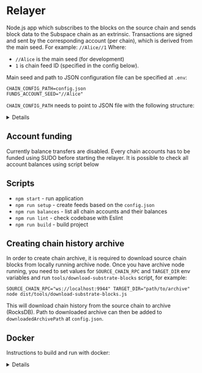 # Relayer

Node.js app which subscribes to the blocks on the source chain and sends block data to the Subspace chain as an extrinsic.
Transactions are signed and sent by the corresponding account (per chain), which is derived from the main seed. 
For example: `//Alice//1` 
Where: 
* `//Alice` is the main seed (for development) 
* `1` is chain feed ID (specified in the config below).

Main seed and path to JSON configuration file can be specified at `.env`:
```
CHAIN_CONFIG_PATH=config.json
FUNDS_ACCOUNT_SEED="//Alice"
```

`CHAIN_CONFIG_PATH` needs to point to JSON file with the following structure:
<details>

```json
{
    "targetChainUrl": "ws://127.0.0.1:9944",
    "primaryChain": {
        "downloadedArchivePath": "/path/to/kusama-archive-2021-oct-23",
        "wsUrls": [
            "wss://kusama-rpc.polkadot.io",
            "wss://kusama.api.onfinality.io/public-ws",
            "wss://pub.elara.patract.io/kusama",
            "wss://kusama.geometry.io/websockets"
        ],
        "feedId": 0,
        "bestGrandpaFinalizedBlockNumber": 12518416,
        "feedProcessor": "PolkadotLike"
    },
    "parachains": [
        {
            "downloadedArchivePath": "/path/to/statemine-archive-2021-oct-23",
            "wsUrls": [
                "wss://statemine-rpc.polkadot.io",
                "wss://statemine.api.onfinality.io/public-ws"
            ],
            "paraId": 1000,
            "feedId": 1,
            "feedProcessor": "ParachainLike"
        },
        {
            "wsUrls": [
                "wss://karura-rpc-0.aca-api.network",
                "wss://karura-rpc-1.aca-api.network",
                "wss://karura-rpc-2.aca-api.network/ws",
                "wss://karura-rpc-3.aca-api.network/ws",
                "wss://karura.polkawallet.io",
                "wss://karura.api.onfinality.io/public-ws",
                "wss://pub.elara.patract.io/karura"
            ],
            "paraId": 2000,
            "feedId": 2,
            "feedProcessor": "ParachainLike"
        },
        {
            "wsUrls": [
                "wss://bifrost-rpc.liebi.com/ws",
                "wss://bifrost-parachain.api.onfinality.io/public-ws",
                "wss://pub.elara.patract.io/bifrost"
            ],
            "paraId": 2001,
            "feedId": 3,
            "feedProcessor": "ParachainLike"
        },
        {
            "wsUrls": [
                "wss://khala-api.phala.network/ws",
                "wss://khala.api.onfinality.io/public-ws"
            ],
            "paraId": 2004,
            "feedId": 4,
            "feedProcessor": "ParachainLike"
        },
        {
            "wsUrls": [
                "wss://rpc.shiden.astar.network",
                "wss://rpc.pinknode.io/shiden/explorer"
            ],
            "paraId": 2007,
            "feedId": 5,
            "feedProcessor": "ParachainLike"
        },
        {
            "wsUrls": [
                "wss://wss.moonriver.moonbeam.network",
                "wss://moonriver.api.onfinality.io/public-ws",
                "wss://rpc.pinknode.io/moonriver/explorer",
                "wss://pub.elara.patract.io/moonriver"
            ],
            "paraId": 2023,
            "feedId": 6,
            "feedProcessor": "ParachainLike"
        }
    ]
}
```

Where:
* `targetChainUrl` - WebSocket JSON-RPC endpoint URL of the target (Subspace) chain where transactions with blocks will be sent
* `downloadedArchivePath` - optional path to downloaded archive of blocks for a particular chain as RocksDB database (can be created with `tools/download-substrate-blocks` script)
* `wsUrls` - WebSocket JSON-RPC endpoint URLs of the main Substrate-based chain (in most cases relay chain like Kusama or Polkadot, but can be used with any other chain too)
* `paraId` - ID of a parachain or parathread under above relay chain
* `feedId` - ID of the feed already created on Subspace chain into which archived blocks will go (`tools/create-feeds` script can be used to create feeds for accounts in the config file)
* `bestGrandpaFinalizedBlockNumber` - relay chain block number from which [pallet-grandpa-finality-verifier](https://github.com/subspace/subspace/tree/main/crates/pallet-grandpa-finality-verifier) starts GRANDPA verification. It has to be a block when GRANDPA authorities changed 
* `feedProcessor` - one of the available feed processors: `"PolkadotLike"` (for relay chain), `"ParachainLike"` or `"ContentAddressable"`. For more details, please, check [pallet-feeds](https://github.com/subspace/subspace/tree/main/crates/pallet-feeds)

</details>

## Account funding
Currently balance transfers are disabled. Every chain accounts has to be funded using SUDO before starting the relayer. It is possible to check all account balances using script below

## Scripts
- `npm start` - run application
- `npm run setup` - create feeds based on the `config.json`
- `npm run balances` - list all chain accounts and their balances
- `npm run lint` - check codebase with Eslint
- `npm run build` - build project

## Creating chain history archive

In order to create chain archive, it is required to download source chain blocks from locally running archive node. Once you have archive node running, you need to set values for `SOURCE_CHAIN_RPC` and
`TARGET_DIR` env variables and run `tools/download-substrate-blocks` script, for example:
```
SOURCE_CHAIN_RPC="ws://localhost:9944" TARGET_DIR="path/to/archive" node dist/tools/download-substrate-blocks.js
```

This will download chain history from the source chain to archive (RocksDB). Path to downloaded archive can then be added to `downloadedArchivePath` at `config.json`.

## Docker

Instructions to build and run with docker:

<details>

### Build

If you decide to build image yourself:
```
docker build -t ghcr.io/subspace/relayer:latest .
```

### List account balances

Replace `DIR_WITH_CONFIG` with directory where `config.json` is located.

```bash
docker run --rm -it \
    -e CHAIN_CONFIG_PATH="/config.json" \
    -e FUNDS_ACCOUNT_SEED="//Alice" \
    --volume /DIR_WITH_CONFIG/config.json:/config.json:ro \
    --network host \
    --entrypoint "node" \
    ghcr.io/subspace/relayer /dist/tools/list-account-balances.js
```

### Run feeds creation
Creates feeds for all chains specified in `config.json`.

Replace `DIR_WITH_CONFIG` with directory where `config.json` is located.

```bash
docker run --rm -it \
    -e CHAIN_CONFIG_PATH="/config/config.json" \
    -e FUNDS_ACCOUNT_SEED="//Alice" \
    --volume /DIR_WITH_CONFIG/config.json:/config.json:ro \
    ghcr.io/subspace/relayer \
    create-feeds
```

### Run single feed creation
Creates feed for particular chain, used when adding a new chain to existing relayer.

Replace:
* `DIR_WITH_CONFIG` with directory where `config.json` is located
* `PARA_ID` with para id specified in the `config.json`

```bash
docker run --rm -it \
    -e CHAIN_CONFIG_PATH="/config/config.json" \
    -e FUNDS_ACCOUNT_SEED="//Alice" \
    --volume /DIR_WITH_CONFIG/config.json:/config.json:ro \
    --entrypoint "node" \
    ghcr.io/subspace/relayer /dist/tools/create-single-feed.js PARA_ID
```

### Run relayer

Replace `DIR_WITH_CONFIG` with directory where `config.json` is located (we mount directory such that config can be
re-read on restart by relayer if updated).

```bash
docker run --rm -it --init \
    -e CHAIN_CONFIG_PATH="/config/config.json" \
    --volume /DIR_WITH_CONFIG:/config:ro \
    --network host \
    --name subspace-relayer \
    ghcr.io/subspace/relayer
```

</details>
